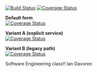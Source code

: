 [![Build Status](https://app.travis-ci.com/iandavoren/swe-django-poll.svg?branch=main)](https://app.travis-ci.com/iandavoren/swe-django-poll)
[![Coverage Status](https://coveralls.io/repos/github/iandavoren/swe-django-poll/badge.png?branch=main)](https://coveralls.io/github/iandavoren/swe-django-poll?branch=main)

**Default form**  
[![Coverage Status](https://coveralls.io/repos/github/iandavoren/swe-django-poll/badge.svg?branch=main&nocache=1)](https://coveralls.io/github/iandavoren/swe-django-poll?branch=main)

**Variant A (explicit service)**  
[![Coverage Status](https://coveralls.io/repos/github/iandavoren/swe-django-poll/badge.svg?branch=main&service=github&nocache=1)](https://coveralls.io/github/iandavoren/swe-django-poll?branch=main)

**Variant B (legacy path)**  
[![Coverage Status](https://coveralls.io/repos/iandavoren/swe-django-poll/badge.svg?branch=main&service=github&nocache=1)](https://coveralls.io/github/iandavoren/swe-django-poll?branch=main)


Software Engineering class!!
Ian Davoren


